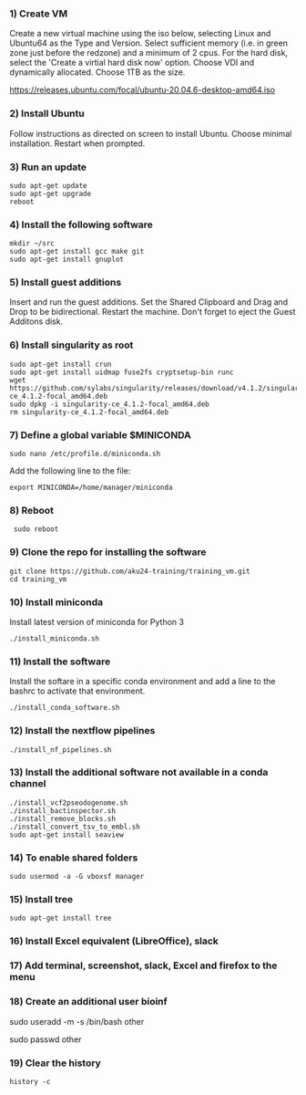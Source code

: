 ### 1) Create VM

<p>Create a new virtual machine using the iso below, selecting Linux and Ubuntu64 as the Type and Version. Select sufficient memory (i.e. in green zone just before the redzone) and a minimum of 2 cpus. For the hard disk, select the 'Create a virtial hard disk now' option. Choose VDI and dynamically allocated. Choose 1TB as the size.</p>

https://releases.ubuntu.com/focal/ubuntu-20.04.6-desktop-amd64.iso

### 2) Install Ubuntu

<p>Follow instructions as directed on screen to install Ubuntu. Choose minimal installation. Restart when prompted.</p>

### 3) Run an update

    sudo apt-get update
    sudo apt-get upgrade
    reboot

### 4) Install the following software

    mkdir ~/src
    sudo apt-get install gcc make git
    sudo apt-get install gnuplot

### 5) Install guest additions

<p>Insert and run the guest additions. Set the Shared Clipboard and Drag and Drop to be bidirectional. Restart the machine. Don't forget to eject the Guest Additons disk.</p>

### 6) Install singularity as root
    sudo apt-get install crun
    sudo apt-get install uidmap fuse2fs cryptsetup-bin runc
    wget https://github.com/sylabs/singularity/releases/download/v4.1.2/singularity-ce_4.1.2-focal_amd64.deb
    sudo dpkg -i singularity-ce_4.1.2-focal_amd64.deb
    rm singularity-ce_4.1.2-focal_amd64.deb
    
### 7) Define a global variable $MINICONDA

    sudo nano /etc/profile.d/miniconda.sh 

<p>Add the following line to the file:</p>

    export MINICONDA=/home/manager/miniconda
    
### 8) Reboot

     sudo reboot

### 9) Clone the repo for installing the software

    git clone https://github.com/aku24-training/training_vm.git
    cd training_vm

### 10) Install miniconda

<p>Install latest version of miniconda for Python 3</p> 

    ./install_miniconda.sh
    
### 11) Install the software

<p>Install the softare in a specific conda environment and add a line to the bashrc to activate that environment.</p>

    ./install_conda_software.sh

### 12) Install the nextflow pipelines

    ./install_nf_pipelines.sh    
    
### 13) Install the additional software not available in a conda channel

    ./install_vcf2pseodogenome.sh
    ./install_bactinspector.sh
    ./install_remove_blocks.sh
    ./install_convert_tsv_to_embl.sh
    sudo apt-get install seaview
    
### 14) To enable shared folders
        
    sudo usermod -a -G vboxsf manager

### 15) Install tree

    sudo apt-get install tree

### 16) Install Excel equivalent (LibreOffice), slack

### 17) Add terminal, screenshot, slack, Excel and firefox to the menu

### 18) Create an additional user bioinf

   sudo useradd -m -s /bin/bash other
   
   sudo passwd other

### 19) Clear the history

    history -c

